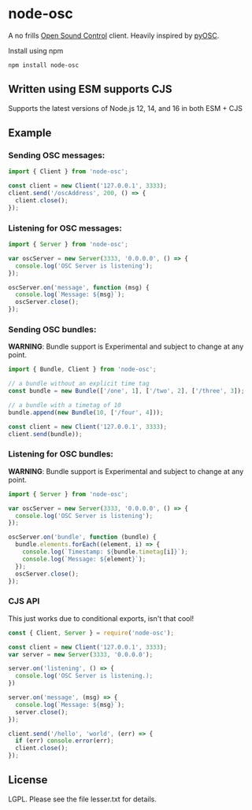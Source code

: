 # node-osc

A no frills [Open Sound Control](http://opensoundcontrol.org/introduction-osc) client. Heavily inspired by [pyOSC](https://trac.v2.nl/wiki/pyOSC).

Install using npm

```
npm install node-osc
```

## Written using ESM supports CJS

Supports the latest versions of Node.js 12, 14, and 16 in both ESM + CJS

## Example

### Sending OSC messages:

```js
import { Client } from 'node-osc';

const client = new Client('127.0.0.1', 3333);
client.send('/oscAddress', 200, () => {
  client.close();
});
```
  
### Listening for OSC messages:

```js
import { Server } from 'node-osc';

var oscServer = new Server(3333, '0.0.0.0', () => {
  console.log('OSC Server is listening');
});

oscServer.on('message', function (msg) {
  console.log(`Message: ${msg}`);
  oscServer.close();
});
```

### Sending OSC bundles:

**WARNING**: Bundle support is Experimental and subject to change at any point. 

```js
import { Bundle, Client } from 'node-osc';

// a bundle without an explicit time tag
const bundle = new Bundle(['/one', 1], ['/two', 2], ['/three', 3]);

// a bundle with a timetag of 10
bundle.append(new Bundle(10, ['/four', 4]));

const client = new Client('127.0.0.1', 3333);
client.send(bundle));
```

### Listening for OSC bundles:

**WARNING**: Bundle support is Experimental and subject to change at any point. 

```js
import { Server } from 'node-osc';

var oscServer = new Server(3333, '0.0.0.0', () => {
  console.log('OSC Server is listening');
});

oscServer.on('bundle', function (bundle) {
  bundle.elements.forEach((element, i) => {
    console.log(`Timestamp: ${bundle.timetag[i]}`);
    console.log(`Message: ${element}`);
  });
  oscServer.close();
});
```

### CJS API

This just works due to conditional exports, isn't that cool!

```js
const { Client, Server } = require('node-osc');

const client = new Client('127.0.0.1', 3333);
var server = new Server(3333, '0.0.0.0');

server.on('listening', () => {
  console.log('OSC Server is listening.);
})

server.on('message', (msg) => {
  console.log(`Message: ${msg}`);
  server.close();
});

client.send('/hello', 'world', (err) => {
  if (err) console.error(err);
  client.close();
});
```

## License

LGPL.  Please see the file lesser.txt for details.
